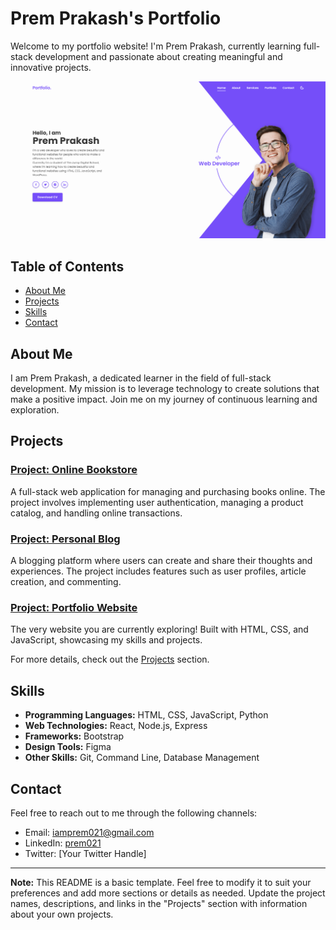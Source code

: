 # Prem Prakash's Portfolio

Welcome to my portfolio website! I'm Prem Prakash, currently learning full-stack development and passionate about creating meaningful and innovative projects.

![Alt text](image.png)

## Table of Contents
- [About Me](#about-me)
- [Projects](#projects)
- [Skills](#skills)
- [Contact](#contact)

## About Me
I am Prem Prakash, a dedicated learner in the field of full-stack development. My mission is to leverage technology to create solutions that make a positive impact. Join me on my journey of continuous learning and exploration.

## Projects
### [Project: Online Bookstore](#)
A full-stack web application for managing and purchasing books online. The project involves implementing user authentication, managing a product catalog, and handling online transactions.

### [Project: Personal Blog](#)
A blogging platform where users can create and share their thoughts and experiences. The project includes features such as user profiles, article creation, and commenting.

### [Project: Portfolio Website](#)
The very website you are currently exploring! Built with HTML, CSS, and JavaScript, showcasing my skills and projects.

For more details, check out the [Projects](#projects) section.

## Skills
- **Programming Languages:** HTML, CSS, JavaScript, Python
- **Web Technologies:** React, Node.js, Express
- **Frameworks:** Bootstrap
- **Design Tools:** Figma
- **Other Skills:** Git, Command Line, Database Management

## Contact
Feel free to reach out to me through the following channels:
- Email: [iamprem021@gmail.com](mailto:iamprem021@gmail.com)
- LinkedIn: [prem021](https://www.linkedin.com/in/prem021/)
- Twitter: [Your Twitter Handle]

---

**Note:** This README is a basic template. Feel free to modify it to suit your preferences and add more sections or details as needed. Update the project names, descriptions, and links in the "Projects" section with information about your own projects.
